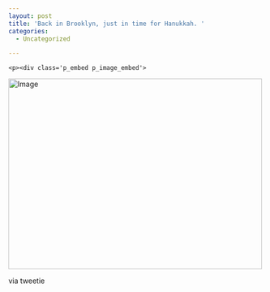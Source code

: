 ```yaml
---
layout: post
title: 'Back in Brooklyn, just in time for Hanukkah. '
categories:
  - Uncategorized

---
```



    <p><div class='p_embed p_image_embed'>
<a href="http://levjoydotcom3.files.wordpress.com/2009/12/image.jpg?w=300"><img alt="Image" height="375" src="http://levjoydotcom3.files.wordpress.com/2009/12/image.jpg?w=300" width="500" /></a>
</div>
</p>

<div class="posterous_quote_citation">via tweetie</div>
  
